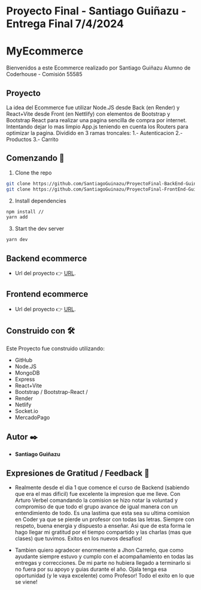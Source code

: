 # Proyecto Final - Santiago Guiñazu - Entrega Final 7/4/2024

# MyEcommerce
Bienvenidos a este Ecommerce realizado por Santiago Guiñazu Alumno de Coderhouse - Comisión 55585

## Proyecto
La idea del Ecommerce fue utilizar Node.JS desde Back (en Render) y React+Vite desde Front (en Nettlify) con elementos de Bootstrap y Bootstrap React para realizar una pagina sencilla de compra por internet.
Intentando dejar lo mas limpio App.js teniendo en cuenta los Routers para optimizar la pagina.
Dividido en 3 ramas troncales:
    1.- Autenticacion
    2.- Productos
    3.- Carrito

## Comenzando 🚀

1. Clone the repo
``` bash
git clone https://github.com/SantiagoGuinazu/ProyectoFinal-BackEnd-GuinazuSantiago
git clone https://github.com/SantiagoGuinazu/ProyectoFinal-FrontEnd-GuinazuSantiago24
```

2. Install dependencies
``` bash
npm install //
yarn add
```

3. Start the dev server
``` bash
yarn dev
```

## Backend ecommerce 
* Url del proyecto 👉 [URL](https://ecommerce-santiagoguinazu.onrender.com).

## Frontend ecommerce 
* Url del proyecto 👉 [URL](https://guinazusantiago-ecommerce-front.netlify.app).

## Construido con 🛠️
Este Proyecto fue construido utilizando:
* GitHub
* Node.JS
* MongoDB
* Express
* React+Vite
* Bootstrap / Bootstrap-React /
* Render
* Netlify
* Socket.io
* MercadoPago

## Autor ✒️
* **Santiago Guiñazu** 

## Expresiones de Gratitud / Feedback 🎁
* Realmente desde el dia 1 que comence el curso de Backend (sabiendo que era el mas dificil) fue excelente la impresion que me lleve. Con Arturo Verbel comandando la comision se hizo notar la voluntad y compromiso de que todo el grupo avance de igual manera con un entendimiento de todo. Es una lastima que esta sea su ultima comision en Coder ya que se pierde un profesor con todas las letras. Siempre con respeto, buena energia y dispuesto a enseñar. 
Asi que de esta forma le hago llegar mi gratitud por el tiempo compartido y las charlas (mas que clases) que tuvimos. Exitos en los nuevos desafios!

* Tambien quiero agradecer enormemente a Jhon Carreño, que como ayudante siempre estuvo y cumplo con el acompañamiento en todas las entregas y correcciones. De mi parte no hubiera llegado a terminarlo si no fuera por su apoyo y guias durante el año.
Ojala tenga esa oportunidad (y le vaya excelente) como Profesor! Todo el exito en lo que se viene!